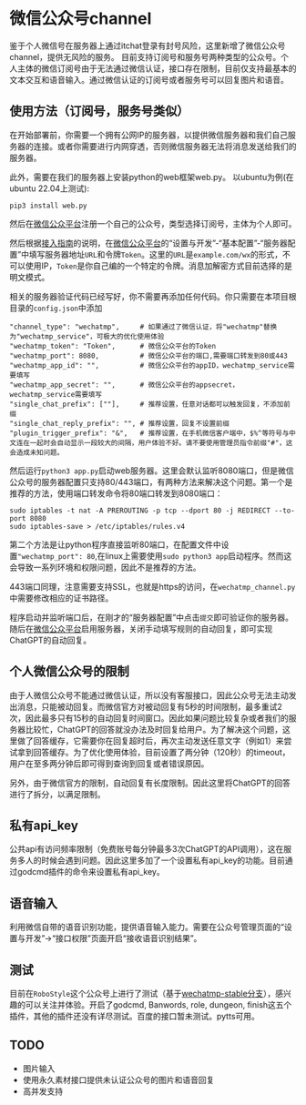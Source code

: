 # 微信公众号channel

鉴于个人微信号在服务器上通过itchat登录有封号风险，这里新增了微信公众号channel，提供无风险的服务。
目前支持订阅号和服务号两种类型的公众号。个人主体的微信订阅号由于无法通过微信认证，接口存在限制，目前仅支持最基本的文本交互和语音输入。通过微信认证的订阅号或者服务号可以回复图片和语音。

## 使用方法（订阅号，服务号类似）

在开始部署前，你需要一个拥有公网IP的服务器，以提供微信服务器和我们自己服务器的连接。或者你需要进行内网穿透，否则微信服务器无法将消息发送给我们的服务器。

此外，需要在我们的服务器上安装python的web框架web.py。
以ubuntu为例(在ubuntu 22.04上测试):
```
pip3 install web.py
```

然后在[微信公众平台](https://mp.weixin.qq.com)注册一个自己的公众号，类型选择订阅号，主体为个人即可。

然后根据[接入指南](https://developers.weixin.qq.com/doc/offiaccount/Basic_Information/Access_Overview.html)的说明，在[微信公众平台](https://mp.weixin.qq.com)的“设置与开发”-“基本配置”-“服务器配置”中填写服务器地址`URL`和令牌`Token`。这里的`URL`是`example.com/wx`的形式，不可以使用IP，`Token`是你自己编的一个特定的令牌。消息加解密方式目前选择的是明文模式。

相关的服务器验证代码已经写好，你不需要再添加任何代码。你只需要在本项目根目录的`config.json`中添加
```
"channel_type": "wechatmp",     # 如果通过了微信认证，将"wechatmp"替换为"wechatmp_service"，可极大的优化使用体验
"wechatmp_token": "Token",      # 微信公众平台的Token
"wechatmp_port": 8080,          # 微信公众平台的端口,需要端口转发到80或443
"wechatmp_app_id": "",          # 微信公众平台的appID，wechatmp_service需要填写
"wechatmp_app_secret": "",      # 微信公众平台的appsecret，wechatmp_service需要填写
"single_chat_prefix": [""],     # 推荐设置，任意对话都可以触发回复，不添加前缀
"single_chat_reply_prefix": "", # 推荐设置，回复不设置前缀
"plugin_trigger_prefix": "&",   # 推荐设置，在手机微信客户端中，$%^等符号与中文连在一起时会自动显示一段较大的间隔，用户体验不好。请不要使用管理员指令前缀"#"，这会造成未知问题。
```
然后运行`python3 app.py`启动web服务器。这里会默认监听8080端口，但是微信公众号的服务器配置只支持80/443端口，有两种方法来解决这个问题。第一个是推荐的方法，使用端口转发命令将80端口转发到8080端口：
```
sudo iptables -t nat -A PREROUTING -p tcp --dport 80 -j REDIRECT --to-port 8080
sudo iptables-save > /etc/iptables/rules.v4
```
第二个方法是让python程序直接监听80端口，在配置文件中设置`"wechatmp_port": 80`,在linux上需要使用`sudo python3 app`启动程序。然而这会导致一系列环境和权限问题，因此不是推荐的方法。

443端口同理，注意需要支持SSL，也就是https的访问，在`wechatmp_channel.py`中需要修改相应的证书路径。

程序启动并监听端口后，在刚才的“服务器配置”中点击`提交`即可验证你的服务器。
随后在[微信公众平台](https://mp.weixin.qq.com)启用服务器，关闭手动填写规则的自动回复，即可实现ChatGPT的自动回复。

## 个人微信公众号的限制
由于人微信公众号不能通过微信认证，所以没有客服接口，因此公众号无法主动发出消息，只能被动回复。而微信官方对被动回复有5秒的时间限制，最多重试2次，因此最多只有15秒的自动回复时间窗口。因此如果问题比较复杂或者我们的服务器比较忙，ChatGPT的回答就没办法及时回复给用户。为了解决这个问题，这里做了回答缓存，它需要你在回复超时后，再次主动发送任意文字（例如1）来尝试拿到回答缓存。为了优化使用体验，目前设置了两分钟（120秒）的timeout，用户在至多两分钟后即可得到查询到回复或者错误原因。

另外，由于微信官方的限制，自动回复有长度限制。因此这里将ChatGPT的回答进行了拆分，以满足限制。

## 私有api_key
公共api有访问频率限制（免费账号每分钟最多3次ChatGPT的API调用），这在服务多人的时候会遇到问题。因此这里多加了一个设置私有api_key的功能。目前通过godcmd插件的命令来设置私有api_key。

## 语音输入
利用微信自带的语音识别功能，提供语音输入能力。需要在公众号管理页面的“设置与开发”->“接口权限”页面开启“接收语音识别结果”。

## 测试
目前在`RoboStyle`这个公众号上进行了测试（基于[wechatmp-stable分支](https://github.com/JS00000/chatgpt-on-wechat/tree/wechatmp-stable)），感兴趣的可以关注并体验。开启了godcmd, Banwords, role, dungeon, finish这五个插件，其他的插件还没有详尽测试。百度的接口暂未测试。pytts可用。

## TODO
* 图片输入
* 使用永久素材接口提供未认证公众号的图片和语音回复
* 高并发支持
